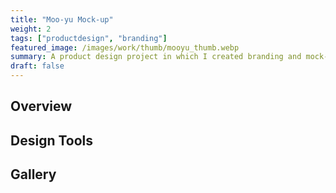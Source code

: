 ```yaml
---
title: "Moo-yu Mock-up"
weight: 2
tags: ["productdesign", "branding"]
featured_image: /images/work/thumb/mooyu_thumb.webp
summary: A product design project in which I created branding and mock-ups for a bilingual Korean/English branded yogurt drink.
draft: false
---
```


## Overview

## Design Tools

## Gallery